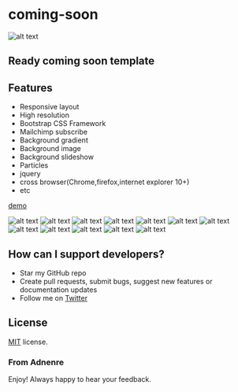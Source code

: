 

# coming-soon

![alt text](https://github.com/adnenre/coming-soon/blob/master/img/l.png)

## Ready coming soon template

## Features
* Responsive layout
* High resolution
* Bootstrap CSS Framework
* Mailchimp subscribe
* Background gradient
* Background image
* Background slideshow
* Particles
* jquery
* cross browser(Chrome,firefox,internet explorer 10+)
* etc

[demo](https://adnenre.github.io/soon-demo)

![alt text](https://github.com/adnenre/coming-soon/blob/master/img/img3-4.png)
![alt text](https://github.com/adnenre/coming-soon/blob/master/img/img1-11.png)
![alt text](https://github.com/adnenre/coming-soon/blob/master/img/img1-22.png)
![alt text](https://github.com/adnenre/coming-soon/blob/master/img/img1-33.png)
![alt text](https://github.com/adnenre/coming-soon/blob/master/img/img1-44.png)
![alt text](https://github.com/adnenre/coming-soon/blob/master/img/img2-1.png)
![alt text](https://github.com/adnenre/coming-soon/blob/master/img/img2-2.png)
![alt text](https://github.com/adnenre/coming-soon/blob/master/img/img2-3.png)
![alt text](https://github.com/adnenre/coming-soon/blob/master/img/img2-4.png)
![alt text](https://github.com/adnenre/coming-soon/blob/master/img/img3-1.png)
![alt text](https://github.com/adnenre/coming-soon/blob/master/img/img3-2.png)
![alt text](https://github.com/adnenre/coming-soon/blob/master/img/img3-3.png)


## How can I support developers?
- Star my GitHub repo
- Create pull requests, submit bugs, suggest new features or documentation updates
- Follow me on [Twitter](https://twitter.com/adnen_rebai)

License
-------------
<a href=/LICENSE.txt target="_blank">MIT</a> license.

### From Adnenre

Enjoy!
Always happy to hear your feedback.

